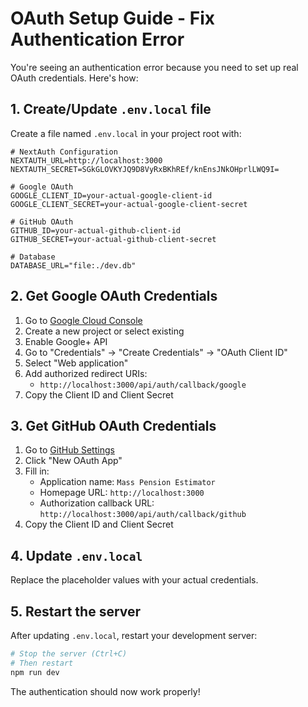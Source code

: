 # OAuth Setup Guide - Fix Authentication Error

You're seeing an authentication error because you need to set up real OAuth credentials. Here's how:

## 1. Create/Update `.env.local` file

Create a file named `.env.local` in your project root with:

```env
# NextAuth Configuration
NEXTAUTH_URL=http://localhost:3000
NEXTAUTH_SECRET=SGkGLOVKYJQ9D8VyRxBKhREf/knEnsJNkOHprlLWQ9I=

# Google OAuth
GOOGLE_CLIENT_ID=your-actual-google-client-id
GOOGLE_CLIENT_SECRET=your-actual-google-client-secret

# GitHub OAuth
GITHUB_ID=your-actual-github-client-id
GITHUB_SECRET=your-actual-github-client-secret

# Database
DATABASE_URL="file:./dev.db"
```

## 2. Get Google OAuth Credentials

1. Go to [Google Cloud Console](https://console.cloud.google.com/)
2. Create a new project or select existing
3. Enable Google+ API
4. Go to "Credentials" → "Create Credentials" → "OAuth Client ID"
5. Select "Web application"
6. Add authorized redirect URIs:
   - `http://localhost:3000/api/auth/callback/google`
7. Copy the Client ID and Client Secret

## 3. Get GitHub OAuth Credentials

1. Go to [GitHub Settings](https://github.com/settings/developers)
2. Click "New OAuth App"
3. Fill in:
   - Application name: `Mass Pension Estimator`
   - Homepage URL: `http://localhost:3000`
   - Authorization callback URL: `http://localhost:3000/api/auth/callback/github`
4. Copy the Client ID and Client Secret

## 4. Update `.env.local`

Replace the placeholder values with your actual credentials.

## 5. Restart the server

After updating `.env.local`, restart your development server:

```bash
# Stop the server (Ctrl+C)
# Then restart
npm run dev
```

The authentication should now work properly! 